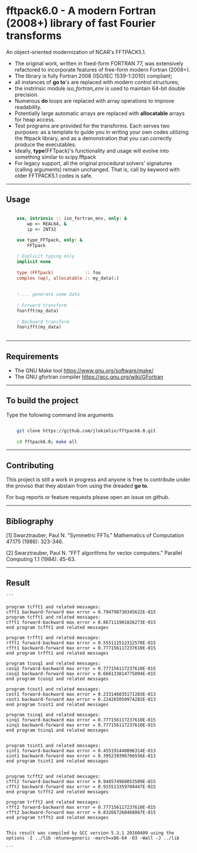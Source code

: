 # **fftpack6.0 - A modern Fortran (2008+) library of fast Fourier transforms**

An object-oriented modernization of NCAR's FFTPACK5.1.

* The original work, written in fixed-form FORTRAN 77, was extensively refactored to incorporate features of free-form modern Fortran (2008+).
* The library is fully Fortran 2008 (ISO/IEC 1539-1:2010) compliant;
* all instances of **go to**'s are replaced with modern control structures;
* the instrinsic module *iso\_fortran\_env* is used to maintain 64-bit double precision. 
* Numerous **do** loops are replaced with array operations to improve readability.
* Potentially large automatic arrays are replaced with **allocatable** arrays for heap access. 
* Test programs are provided for the transforms. Each serves two purposes: as a template to guide you in writing your own codes utilizing the fttpack library, and as a demonstration that you can correctly produce the executables. 
* Ideally, **type**(FFTpack)'s functionality and usage will evolve into something similar to scipy.fftpack
* For legacy support, all the original procedural solvers' signatures (calling arguments) remain unchanged. That is, call by keyword with older FFTPACK5.1 codes is safe. 


-----------------------------------------------------------------------------

## Usage

```fortran

    use, intrinsic :: iso_fortran_env, only: &
        wp => REAL64, &
        ip => INT32
    
    use type_FFTpack, only: &
        FFTpack

    ! Explicit typing only
    implicit none
    
    type (FFTpack)  	      :: foo
    complex (wp), allocatable :: my_data(:)
    
    
    !.... generate some data
    
    ! Forward transform
    foo%fft(my_data)
    
    ! Backward transform
    foo%ifft(my_data)
    

```

-----------------------------------------------------------------------------

## Requirements

* The GNU Make tool https://www.gnu.org/software/make/
* The GNU gfortran compiler https://gcc.gnu.org/wiki/GFortran

-----------------------------------------------------------------------------


## To build the project

Type the following command line arguments

```bash

	git clone https://github.com/jlokimlin/fftpack6.0.git
	
	cd fftpack6.0; make all
```

-----------------------------------------------------------------------------

## Contributing

This project is still a work in progress and anyone is free to contribute under the proviso that they abstain from using the dreaded **go to**. 

For bug reports or feature requests please open an issue on github.

-----------------------------------------------------------------------------


## Bibliography

[1] Swarztrauber, Paul N. "Symmetric FFTs." Mathematics of Computation 47.175 (1986): 323-346.

[2] Swarztrauber, Paul N. "FFT algorithms for vector computers." Parallel Computing 1.1 (1984): 45-63.

-----------------------------------------------------------------------------

## Result

	```

	program tcfft1 and related messages:
	cfft1 backward-forward max error = 0.794798730345622E-015
	program tcfft1 and related messages:
	cfft1 forward-backward max error = 0.867111901826273E-015
	end program tcfft1 and related messages
	
	program trfft1 and related messages:
	rfft1 forward-backward max error = 0.555111512312578E-015
	rfft1 backward-forward max error = 0.777156117237610E-015
	end program trfft1 and related messages
	
	program tcosq1 and related messages:
	cosq1 forward-backward max error = 0.777156117237610E-015
	cosq1 backward-forward max error = 0.666133814775094E-015
	end program tcosq1 and related messages

	program tcost1 and related messages:
	cost1 forward-backward max error = 0.233146835171283E-013
	cost1 backward-forward max error = 0.224265050974282E-013
	end program tcost1 and related messages
	
	program tsinq1 and related messages:
	sinq1 forward-backward max error = 0.777156117237610E-015
	sinq1 backward-forward max error = 0.777156117237610E-015
	end program tsinq1 and related messages
	

	program tsint1 and related messages:
	sint1 forward-backward max error = 0.455191440096314E-013
	sint1 backward-forward max error = 0.395239396766556E-013
	end program tsint1 and related messages
	

	program tcfft2 and related messages:
	cfft2 forward-backward max error = 0.948574968053509E-015
	cfft2 backward-forward max error = 0.915513359704447E-015
	end program tcfft2 and related messages
	
	program trfft2 and related messages:
	rfft2 forward-backward max error = 0.777156117237610E-015
	rfft2 backward-forward max error = 0.832667268468867E-015
	end program trfft2 and related messages
	
	 
	This result was compiled by GCC version 5.3.1 20160409 using the options -I ../lib -mtune=generic -march=x86-64 -O3 -Wall -J ../lib
	
	```

